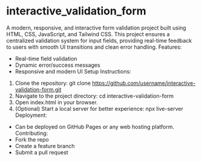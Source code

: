 # interactive_validation_form
A modern, responsive, and interactive form validation project built using HTML, CSS, JavaScript, and Tailwind CSS. This project ensures a centralized validation system for input fields, providing real-time feedback to users with smooth UI transitions and clean error handling.
Features:
- Real-time field validation
- Dynamic error/success messages
- Responsive and modern UI
Setup Instructions:
1. Clone the repository:
   git clone https://github.com/username/interactive-validation-form.git
2. Navigate to the project directory:
   cd interactive-validation-form
3. Open index.html in your browser.
4. (Optional) Start a local server for better experience:
   npx live-server
Deployment:
- Can be deployed on GitHub Pages or any web hosting platform.
Contributing:
- Fork the repo
- Create a feature branch
- Submit a pull request

